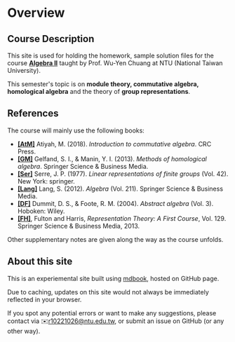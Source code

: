 # Overview

## Course Description

This site is used for holding the homework, sample solution files for the course [**Algebra II**](https://cool.ntu.edu.tw/courses/25046) taught by Prof. Wu-Yen Chuang at NTU (National Taiwan University).

This semester's topic is on **module theory, commutative algebra, homological algebra** and the theory of **group representations**.

## References

The course will mainly use the following books:

* [**[AtM]**](https://www.amazon.com/Introduction-Commutative-Algebra-Addison-Wesley-Mathematics/dp/0201407515) Atiyah, M. (2018). *Introduction to commutative algebra*. CRC Press.
* [**[GM]**](https://link.springer.com/book/10.1007/978-3-662-12492-5) Gelfand, S. I., & Manin, Y. I. (2013). *Methods of homological algebra*. Springer Science & Business Media.
* [**[Ser]**](https://link.springer.com/book/10.1007/978-1-4684-9458-7) Serre, J. P. (1977). *Linear representations of finite groups* (Vol. 42). New York: springer.
* [**[Lang]**](https://link.springer.com/book/10.1007/978-1-4613-0041-0) Lang, S. (2012). *Algebra* (Vol. 211). Springer Science & Business Media.
* [**[DF]**](https://www.wiley.com/en-us/Abstract+Algebra%2C+3rd+Edition-p-9780471433347) Dummit, D. S., & Foote, R. M. (2004). *Abstract algebra* (Vol. 3). Hoboken: Wiley.
* [**[FH]**](https://www.google.com/url?sa=t&rct=j&q=&esrc=s&source=web&cd=&cad=rja&uact=8&ved=2ahUKEwjTj-nZjsn9AhWRUN4KHbhRAuIQFnoECB4QAQ&url=https%3A%2F%2Flink.springer.com%2Fbook%2F10.1007%2F978-1-4612-0979-9&usg=AOvVaw0hzOQK8TKPBI3iIv4Wg1RY), Fulton and Harris, *Representation Theory: A First Course*, Vol. 129. Springer Science & Business Media, 2013.

Other supplementary notes are given along the way as the course unfolds.

## About this site

This is an experiemental site built using [mdbook](https://github.com/rust-lang/mdBook), hosted on GitHub page.

Due to caching, updates on this site would not always be immediately reflected in your browser.

If you spot any potential errors or want to make any suggestions, please contact via ✉️[r10221026@ntu.edu.tw](mailto:r10221026@ntu.edu.tw), or submit an issue on GitHub (or any other way).